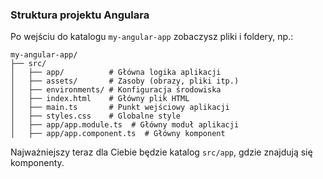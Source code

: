 ### **Struktura projektu Angulara**  
Po wejściu do katalogu `my-angular-app` zobaczysz pliki i foldery, np.:  

```
my-angular-app/
├── src/
│   ├── app/          # Główna logika aplikacji
│   ├── assets/       # Zasoby (obrazy, pliki itp.)
│   ├── environments/ # Konfiguracja środowiska
│   ├── index.html    # Główny plik HTML
│   ├── main.ts       # Punkt wejściowy aplikacji
│   ├── styles.css    # Globalne style
│   ├── app/app.module.ts  # Główny moduł aplikacji
│   ├── app/app.component.ts  # Główny komponent
```

Najważniejszy teraz dla Ciebie będzie katalog `src/app`, gdzie znajdują się komponenty.
